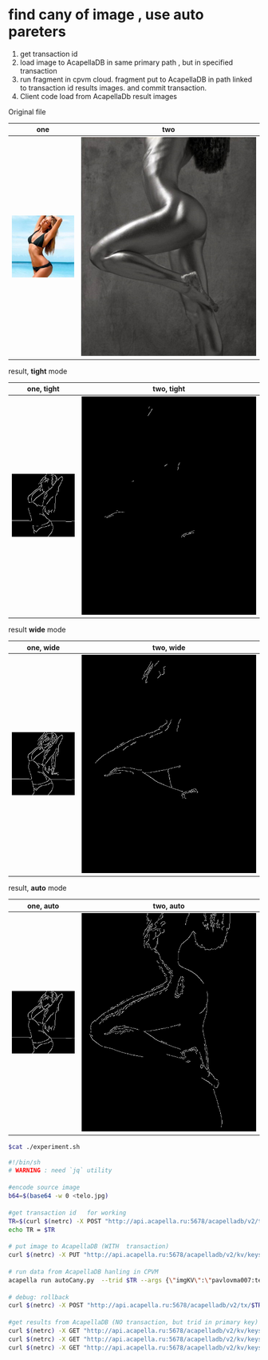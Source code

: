 # find cany of image , use auto pareters 

1. get transaction id 
2. load image to AcapellaDB in same primary path , but in specified transaction
3. run fragment in cpvm cloud. fragment put to AcapellaDB in path linked to transaction id results images. and commit transaction.
4. Client code load from AcapellaDb result images

Original file 

| one | two |
| --- | --- |
|![](telo.jpg)  |![](original.jpg) |


result, **tight** mode

| one, tight | two, tight |
| --- | --- |
|![](tight.jpg) |![](orig_tight.jpg) |


result **wide** mode 

| one, wide | two, wide |
| --- | --- |
|![](wide.jpg)  |![](orig_wide.jpg) |

result, **auto** mode

| one, auto | two, auto |
| --- | --- |
|![](auto.jpg)  |![](orig_auto.jpg) |


```bash
$cat ./experiment.sh
```

```bash 
#!/bin/sh
# WARNING : need `jq` utility

#encode source image
b64=$(base64 -w 0 <telo.jpg)

#get transaction id   for working
TR=$(curl $(netrc) -X POST "http://api.acapella.ru:5678/acapelladb/v2/tx" 2>/dev/null |jq '.index' |tr -d \" )
echo TR = $TR

# put image to AcapellaDB (WITH  transaction)
curl $(netrc) -X PUT "http://api.acapella.ru:5678/acapelladb/v2/kv/keys/pavlovma007:temp:image?&n=3&r=2&w=2&transaction=$TR" -H  "accept: application/json" -H  "content-type: application/json" -d "'$b64'" 2>/dev/null 

# run data from AcapellaDB hanling in CPVM 
acapella run autoCany.py  --trid $TR --args {\"imgKV\":\"pavlovma007:temp:image\"}

# debug: rollback 
curl $(netrc) -X POST "http://api.acapella.ru:5678/acapelladb/v2/tx/$TR/rollback" 2>/dev/null 

#get results from AcapellaDB (NO transaction, but trid in primary key)
curl $(netrc) -X GET "http://api.acapella.ru:5678/acapelladb/v2/kv/keys/pavlovma007:temp:$TR:wide?n=3&r=2&w=2"  2>/dev/null > wide.b64
curl $(netrc) -X GET "http://api.acapella.ru:5678/acapelladb/v2/kv/keys/pavlovma007:temp:$TR:tight?n=3&r=2&w=2" 2>/dev/null > tight.b64
curl $(netrc) -X GET "http://api.acapella.ru:5678/acapelladb/v2/kv/keys/pavlovma007:temp:$TR:auto?n=3&r=2&w=2"  2>/dev/null > auto.b64
```
